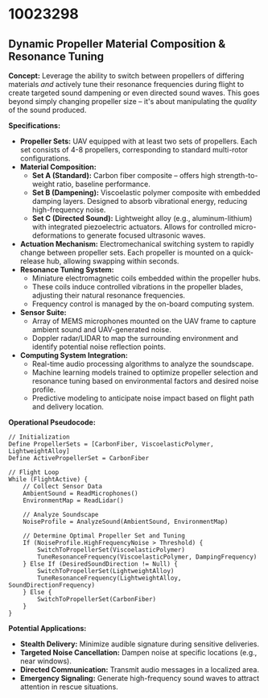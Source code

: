 # 10023298

## Dynamic Propeller Material Composition & Resonance Tuning

**Concept:** Leverage the ability to switch between propellers of differing materials *and* actively tune their resonance frequencies during flight to create targeted sound dampening or even directed sound waves. This goes beyond simply changing propeller size – it's about manipulating the *quality* of the sound produced.

**Specifications:**

*   **Propeller Sets:** UAV equipped with at least two sets of propellers. Each set consists of 4-8 propellers, corresponding to standard multi-rotor configurations.
*   **Material Composition:**
    *   **Set A (Standard):** Carbon fiber composite – offers high strength-to-weight ratio, baseline performance.
    *   **Set B (Dampening):** Viscoelastic polymer composite with embedded damping layers. Designed to absorb vibrational energy, reducing high-frequency noise.
    *   **Set C (Directed Sound):** Lightweight alloy (e.g., aluminum-lithium) with integrated piezoelectric actuators. Allows for controlled micro-deformations to generate focused ultrasonic waves.
*   **Actuation Mechanism:** Electromechanical switching system to rapidly change between propeller sets. Each propeller is mounted on a quick-release hub, allowing swapping within seconds.
*   **Resonance Tuning System:**
    *   Miniature electromagnetic coils embedded within the propeller hubs.
    *   These coils induce controlled vibrations in the propeller blades, adjusting their natural resonance frequencies.
    *   Frequency control is managed by the on-board computing system.
*   **Sensor Suite:**
    *   Array of MEMS microphones mounted on the UAV frame to capture ambient sound and UAV-generated noise.
    *   Doppler radar/LIDAR to map the surrounding environment and identify potential noise reflection points.
*   **Computing System Integration:**
    *   Real-time audio processing algorithms to analyze the soundscape.
    *   Machine learning models trained to optimize propeller selection and resonance tuning based on environmental factors and desired noise profile.
    *   Predictive modeling to anticipate noise impact based on flight path and delivery location.

**Operational Pseudocode:**

```
// Initialization
Define PropellerSets = [CarbonFiber, ViscoelasticPolymer, LightweightAlloy]
Define ActivePropellerSet = CarbonFiber

// Flight Loop
While (FlightActive) {
    // Collect Sensor Data
    AmbientSound = ReadMicrophones()
    EnvironmentMap = ReadLidar()

    // Analyze Soundscape
    NoiseProfile = AnalyzeSound(AmbientSound, EnvironmentMap)

    // Determine Optimal Propeller Set and Tuning
    If (NoiseProfile.HighFrequencyNoise > Threshold) {
        SwitchToPropellerSet(ViscoelasticPolymer)
        TuneResonanceFrequency(ViscoelasticPolymer, DampingFrequency)
    } Else If (DesiredSoundDirection != Null) {
        SwitchToPropellerSet(LightweightAlloy)
        TuneResonanceFrequency(LightweightAlloy, SoundDirectionFrequency)
    } Else {
        SwitchToPropellerSet(CarbonFiber)
    }
}
```

**Potential Applications:**

*   **Stealth Delivery:** Minimize audible signature during sensitive deliveries.
*   **Targeted Noise Cancellation:** Dampen noise at specific locations (e.g., near windows).
*   **Directed Communication:** Transmit audio messages in a localized area.
*   **Emergency Signaling:** Generate high-frequency sound waves to attract attention in rescue situations.